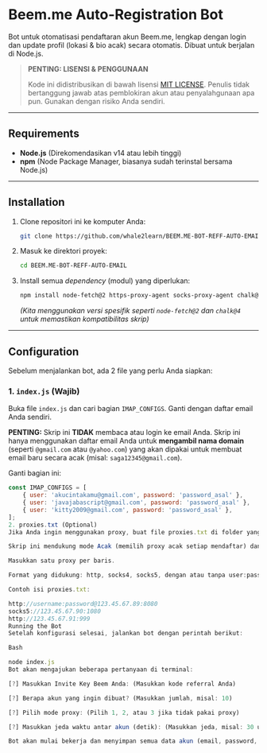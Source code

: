 # Beem.me Auto-Registration Bot

Bot untuk otomatisasi pendaftaran akun Beem.me, lengkap dengan login dan update profil (lokasi & bio acak) secara otomatis. Dibuat untuk berjalan di Node.js.

> **PENTING: LISENSI & PENGGUNAAN**
> 
> Kode ini didistribusikan di bawah lisensi [MIT LICENSE](LICENSE). Penulis tidak bertanggung jawab atas pemblokiran akun atau penyalahgunaan apa pun. Gunakan dengan risiko Anda sendiri.

---

## Requirements

* **Node.js** (Direkomendasikan v14 atau lebih tinggi)
* **npm** (Node Package Manager, biasanya sudah terinstal bersama Node.js)

---

## Installation

1.  Clone repositori ini ke komputer Anda:
    ```bash
    git clone https://github.com/whale2learn/BEEM.ME-BOT-REFF-AUTO-EMAIL.git
    ```

2.  Masuk ke direktori proyek:
    ```bash
    cd BEEM.ME-BOT-REFF-AUTO-EMAIL
    ```

3.  Install semua *dependency* (modul) yang diperlukan:
    ```bash
    npm install node-fetch@2 https-proxy-agent socks-proxy-agent chalk@4
    ```
    *(Kita menggunakan versi spesifik seperti `node-fetch@2` dan `chalk@4` untuk memastikan kompatibilitas skrip)*

---

## Configuration

Sebelum menjalankan bot, ada 2 file yang perlu Anda siapkan:

### 1. `index.js` (Wajib)

Buka file `index.js` dan cari bagian `IMAP_CONFIGS`. Ganti dengan daftar email Anda sendiri.

**PENTING:** Skrip ini **TIDAK** membaca atau login ke email Anda. Skrip ini hanya menggunakan daftar email Anda untuk **mengambil nama domain** (seperti `@gmail.com` atau `@yahoo.com`) yang akan dipakai untuk membuat email baru secara acak (misal: `saga12345@gmail.com`).

Ganti bagian ini:

```javascript
const IMAP_CONFIGS = [
    { user: 'akucintakamu@gmail.com', password: 'password_asal' },
    { user: 'javajabascript@gmail.com', password: 'password_asal' },
    { user: 'kitty2009@gmail.com', password: 'password_asal' },
];
2. proxies.txt (Optional)
Jika Anda ingin menggunakan proxy, buat file proxies.txt di folder yang sama dengan index.js.

Skrip ini mendukung mode Acak (memilih proxy acak setiap mendaftar) dan Berurutan.

Masukkan satu proxy per baris.

Format yang didukung: http, socks4, socks5, dengan atau tanpa user:password.

Contoh isi proxies.txt:

http://username:password@123.45.67.89:8080
socks5://123.45.67.90:1080
http://123.45.67.91:999
Running the Bot
Setelah konfigurasi selesai, jalankan bot dengan perintah berikut:

Bash

node index.js
Bot akan mengajukan beberapa pertanyaan di terminal:

[?] Masukkan Invite Key Beem Anda: (Masukkan kode referral Anda)

[?] Berapa akun yang ingin dibuat? (Masukkan jumlah, misal: 10)

[?] Pilih mode proxy: (Pilih 1, 2, atau 3 jika tidak pakai proxy)

[?] Masukkan jeda waktu antar akun (detik): (Masukkan jeda, misal: 30 untuk 30 detik)

Bot akan mulai bekerja dan menyimpan semua data akun (email, password, token, status) di file log_hasil.csv.
